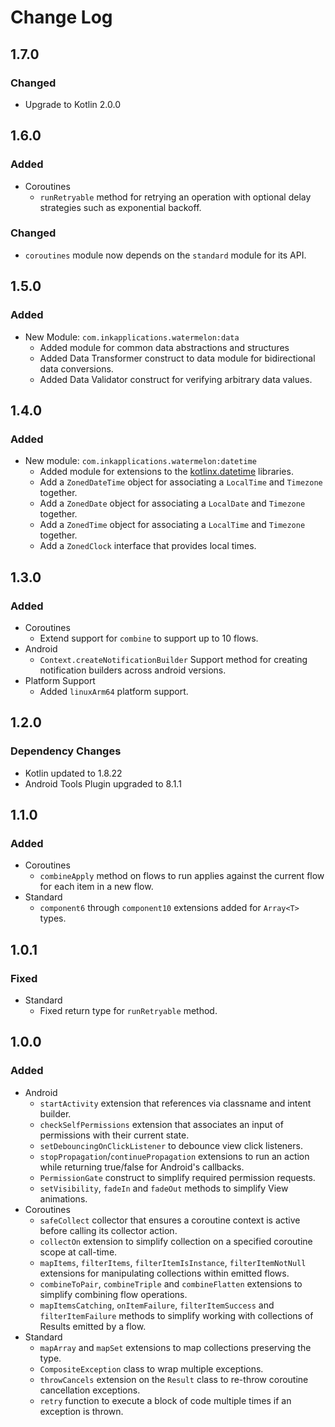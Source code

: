 Change Log
==========

1.7.0
-----

### Changed

 - Upgrade to Kotlin 2.0.0

1.6.0
-----

### Added

 - Coroutines
     - `runRetryable` method for retrying an operation with optional delay
       strategies such as exponential backoff.

### Changed

 - `coroutines` module now depends on the `standard` module for its API.

1.5.0
-----

### Added

 - New Module: `com.inkapplications.watermelon:data`
    - Added module for common data abstractions and structures
    - Added Data Transformer construct to data module for bidirectional
      data conversions.
    - Added Data Validator construct for verifying arbitrary data values.

1.4.0
-----

### Added

 - New module: `com.inkapplications.watermelon:datetime`
     - Added module for extensions to the [kotlinx.datetime] libraries.
     - Add a `ZonedDateTime` object for associating a `LocalTime`
       and `Timezone` together.
     - Add a `ZonedDate` object for associating a `LocalDate` and
       `Timezone` together.
     - Add a `ZonedTime` object for associating a `LocalTime` and
       `Timezone` together.
     - Add a `ZonedClock` interface that provides local times.

[kotlinx.datetime]: https://github.com/Kotlin/kotlinx-datetime

1.3.0
-----

### Added
 - Coroutines
     - Extend support for `combine` to support up to 10 flows.
 - Android
     - `Context.createNotificationBuilder` Support method for creating
       notification builders across android versions.
 - Platform Support
     - Added `linuxArm64` platform support.

1.2.0
-----

### Dependency Changes
 - Kotlin updated to 1.8.22
 - Android Tools Plugin upgraded to 8.1.1

1.1.0
-----

### Added
 - Coroutines
     - `combineApply` method on flows to run applies against the current
       flow for each item in a new flow.
 - Standard
     - `component6` through `component10` extensions added for `Array<T>` types.

1.0.1
-----

### Fixed
 - Standard
     - Fixed return type for `runRetryable` method.

1.0.0
-----

### Added
 - Android
     - `startActivity` extension that references via classname and
       intent builder.
     - `checkSelfPermissions` extension that associates an input of
       permissions with their current state.
     - `setDebouncingOnClickListener` to debounce view click listeners.
     - `stopPropagation`/`continuePropagation` extensions to run an
       action while returning true/false for Android's callbacks.
     - `PermissionGate` construct to simplify required permission requests.
     - `setVisibility`, `fadeIn` and `fadeOut` methods to simplify
        View animations.
 - Coroutines
     - `safeCollect` collector that ensures a coroutine context is active
       before calling its collector action.
     - `collectOn` extension to simplify collection on a specified coroutine
       scope at call-time.
     - `mapItems`, `filterItems`, `filterItemIsInstance`, `filterItemNotNull`
       extensions for manipulating collections within emitted flows.
     - `combineToPair`, `combineTriple` and `combineFlatten` extensions to
       simplify combining flow operations.
     - `mapItemsCatching`, `onItemFailure`, `filterItemSuccess` and
       `filterItemFailure` methods to simplify working with collections of
       Results emitted by a flow.
 - Standard
     - `mapArray` and `mapSet` extensions to map collections preserving
       the type.
     - `CompositeException` class to wrap multiple exceptions.
     - `throwCancels` extension on the `Result` class to re-throw coroutine
       cancellation exceptions.
     - `retry` function to execute a block of code multiple times if an
       exception is thrown.

